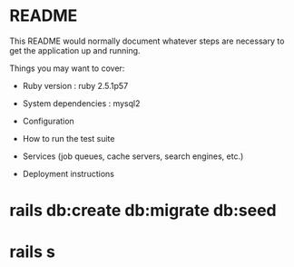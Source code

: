 # README

This README would normally document whatever steps are necessary to get the
application up and running.

Things you may want to cover:

* Ruby version : ruby 2.5.1p57

* System dependencies : mysql2

* Configuration

* How to run the test suite

* Services (job queues, cache servers, search engines, etc.)

* Deployment instructions
# rails db:create db:migrate db:seed
# rails s

